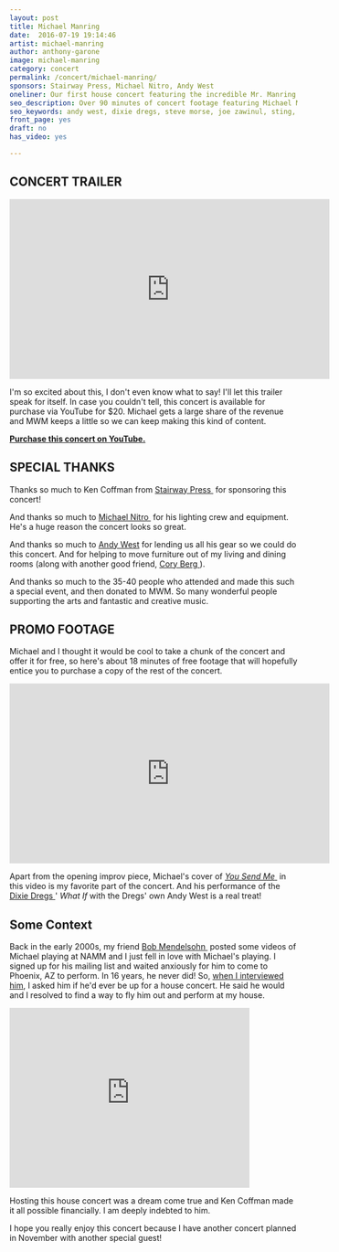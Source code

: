```yaml
---
layout: post
title: Michael Manring
date:  2016-07-19 19:14:46
artist: michael-manring
author: anthony-garone
image: michael-manring
category: concert
permalink: /concert/michael-manring/
sponsors: Stairway Press, Michael Nitro, Andy West
oneliner: Our first house concert featuring the incredible Mr. Manring (and Andy West!)
seo_description: Over 90 minutes of concert footage featuring Michael Manring and Andy West.
seo_keywords: andy west, dixie dregs, steve morse, joe zawinul, sting, sam cooke, you send me, spirits in the material world, get back, john lennon, beatles, paul mccartney, beethoven, pathetique
front_page: yes
draft: no
has_video: yes

---
```


## CONCERT TRAILER

<div class="video-wrapper"><iframe width="560" height="315" src="https://www.youtube.com/embed/hB6-ZtZh-pc?rel=0" frameborder="0" allowfullscreen></iframe></div>

I'm so excited about this, I don't even know what to say! I'll let this trailer speak for itself. In case you couldn't tell, this concert is available for purchase via YouTube for $20. Michael gets a large share of the revenue and MWM keeps a little so we can keep making this kind of content.

<div class="ad"><strong><a href="https://www.youtube.com/watch?v=He96CHvohyk">Purchase this concert on YouTube.</a></strong></div>

## SPECIAL THANKS

Thanks so much to Ken Coffman from [Stairway Press&nbsp;<i class="non-mwm fa fa-external-link-square"></i>](http://stairwaypress.com/) for sponsoring this concert!

And thanks so much to [Michael Nitro&nbsp;<i class="non-mwm fa fa-external-link-square"></i>](http://michaelnitro.com) for his lighting crew and equipment. He's a huge reason the concert looks so great.

And thanks so much to [Andy West](/interview/andy-west) for lending us all his gear so we could do this concert. And for helping to move furniture out of my living and dining rooms (along with another good friend, [Cory Berg&nbsp;<i class="non-mwm fa fa-external-link-square"></i>](http://softwareplusplus.com)).

And thanks so much to the 35-40 people who attended and made this such a special event, and then donated to MWM. So many wonderful people supporting the arts and fantastic and creative music.

## PROMO FOOTAGE

Michael and I thought it would be cool to take a chunk of the concert and offer it for free, so here's about 18 minutes of free footage that will hopefully entice you to purchase a copy of the rest of the concert.

<div class="video-wrapper"><iframe width="560" height="315" src="https://www.youtube.com/embed/BZwB7sa2o1s?rel=0" frameborder="0" allowfullscreen></iframe></div>

Apart from the opening improv piece, Michael's cover of [*You Send Me*&nbsp;<i class="non-mwm fa fa-external-link-square"></i>](https://en.wikipedia.org/wiki/You_Send_Me) in this video is my favorite part of the concert. And his performance of the [Dixie Dregs&nbsp;<i class="non-mwm fa fa-external-link-square"></i>](https://en.wikipedia.org/wiki/Dixie_Dregs)' *What If* with the Dregs' own Andy West is a real treat!

## Some Context

Back in the early 2000s, my friend [Bob Mendelsohn&nbsp;<i class="non-mwm fa fa-external-link-square"></i>](http://damprabbit.com) posted some videos of Michael playing at NAMM and I just fell in love with Michael's playing. I signed up for his mailing list and waited anxiously for him to come to Phoenix, AZ to perform. In 16 years, he never did! So, [when I interviewed him](/interview/michael-manring), I asked him if he'd ever be up for a house concert. He said he would and I resolved to find a way to fly him out and perform at my house.

<div class="video-wrapper"><iframe width="420" height="315" src="https://www.youtube.com/embed/ualQv5bOwsM?rel=0" frameborder="0" allowfullscreen></iframe></div>

Hosting this house concert was a dream come true and Ken Coffman made it all possible financially. I am deeply indebted to him.

I hope you really enjoy this concert because I have another concert planned in November with another special guest!
